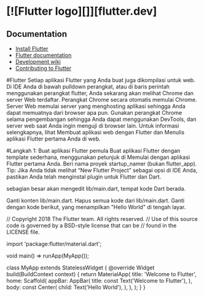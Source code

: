 # [![Flutter logo][]][flutter.dev]

## Documentation

* [Install Flutter](https://flutter.dev/get-started/)
* [Flutter documentation](https://flutter.dev/docs)
* [Development wiki](https://github.com/flutter/flutter/wiki)
* [Contributing to Flutter](https://github.com/flutter/flutter/blob/master/CONTRIBUTING.md)

#Flutter
Setiap aplikasi Flutter yang Anda buat juga dikompilasi untuk web. Di IDE Anda di bawah pulldown perangkat, atau di baris perintah menggunakan perangkat flutter, Anda sekarang akan melihat Chrome dan server Web terdaftar. Perangkat Chrome secara otomatis memulai Chrome. Server Web memulai server yang menghosting aplikasi sehingga Anda dapat memuatnya dari browser apa pun. Gunakan perangkat Chrome selama pengembangan sehingga Anda dapat menggunakan DevTools, dan server web saat Anda ingin menguji di browser lain. Untuk informasi selengkapnya, lihat Membuat aplikasi web dengan Flutter dan Menulis aplikasi Flutter pertama Anda di web.

#Langkah 1: Buat aplikasi Flutter pemula
  Buat aplikasi Flutter dengan template sederhana, menggunakan petunjuk di Memulai dengan aplikasi Flutter pertama Anda. Beri nama proyek startup_namer (bukan flutter_app).
  Tip: Jika Anda tidak melihat “New Flutter Project” sebagai opsi di IDE Anda, pastikan Anda telah menginstal plugin untuk Flutter dan Dart.
  
  sebagian besar akan mengedit lib/main.dart, tempat kode Dart berada.

  Ganti konten lib/main.dart. Hapus semua kode dari lib/main.dart. Ganti dengan kode berikut, yang menampilkan "Hello World" di tengah layar.
  
  // Copyright 2018 The Flutter team. All rights reserved.
// Use of this source code is governed by a BSD-style license that can be
// found in the LICENSE file.

import 'package:flutter/material.dart';

void main() => runApp(MyApp());

class MyApp extends StatelessWidget {
  @override
  Widget build(BuildContext context) {
    return MaterialApp(
      title: 'Welcome to Flutter',
      home: Scaffold(
        appBar: AppBar(
          title: const Text('Welcome to Flutter'),
        ),
        body: const Center(
          child: Text('Hello World'),
        ),
      ),
    );
  }
}
